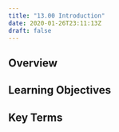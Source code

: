 ```yaml
---
title: "13.00 Introduction"
date: 2020-01-26T23:11:13Z
draft: false
---
```


## Overview

## Learning Objectives

## Key Terms
